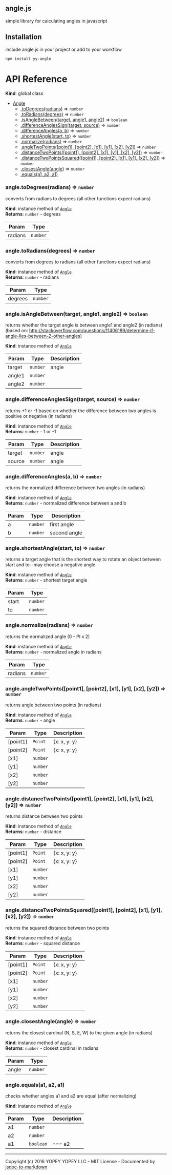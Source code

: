 ## angle.js
simple library for calculating angles in javascript

## Installation
include angle.js in your project or add to your workflow

    npm install yy-angle

# API Reference
**Kind**: global class  

* [Angle](#Angle)
    * [.toDegrees(radians)](#Angle+toDegrees) ⇒ <code>number</code>
    * [.toRadians(degrees)](#Angle+toRadians) ⇒ <code>number</code>
    * [.isAngleBetween(target, angle1, angle2)](#Angle+isAngleBetween) ⇒ <code>boolean</code>
    * [.differenceAnglesSign(target, source)](#Angle+differenceAnglesSign) ⇒ <code>number</code>
    * [.differenceAngles(a, b)](#Angle+differenceAngles) ⇒ <code>number</code>
    * [.shortestAngle(start, to)](#Angle+shortestAngle) ⇒ <code>number</code>
    * [.normalize(radians)](#Angle+normalize) ⇒ <code>number</code>
    * [.angleTwoPoints([point1], [point2], [x1], [y1], [x2], [y2])](#Angle+angleTwoPoints) ⇒ <code>number</code>
    * [.distanceTwoPoints([point1], [point2], [x1], [y1], [x2], [y2])](#Angle+distanceTwoPoints) ⇒ <code>number</code>
    * [.distanceTwoPointsSquared([point1], [point2], [x1], [y1], [x2], [y2])](#Angle+distanceTwoPointsSquared) ⇒ <code>number</code>
    * [.closestAngle(angle)](#Angle+closestAngle) ⇒ <code>number</code>
    * [.equals(a1, a2, a1)](#Angle+equals)

<a name="Angle+toDegrees"></a>

### angle.toDegrees(radians) ⇒ <code>number</code>
converts from radians to degrees (all other functions expect radians)

**Kind**: instance method of <code>[Angle](#Angle)</code>  
**Returns**: <code>number</code> - degrees  

| Param | Type |
| --- | --- |
| radians | <code>number</code> | 

<a name="Angle+toRadians"></a>

### angle.toRadians(degrees) ⇒ <code>number</code>
converts from degrees to radians (all other functions expect radians)

**Kind**: instance method of <code>[Angle](#Angle)</code>  
**Returns**: <code>number</code> - radians  

| Param | Type |
| --- | --- |
| degrees | <code>number</code> | 

<a name="Angle+isAngleBetween"></a>

### angle.isAngleBetween(target, angle1, angle2) ⇒ <code>boolean</code>
returns whether the target angle is between angle1 and angle2 (in radians)
(based on: http://stackoverflow.com/questions/11406189/determine-if-angle-lies-between-2-other-angles)

**Kind**: instance method of <code>[Angle](#Angle)</code>  

| Param | Type | Description |
| --- | --- | --- |
| target | <code>number</code> | angle |
| angle1 | <code>number</code> |  |
| angle2 | <code>number</code> |  |

<a name="Angle+differenceAnglesSign"></a>

### angle.differenceAnglesSign(target, source) ⇒ <code>number</code>
returns +1 or -1 based on whether the difference between two angles is positive or negative (in radians)

**Kind**: instance method of <code>[Angle](#Angle)</code>  
**Returns**: <code>number</code> - 1 or -1  

| Param | Type | Description |
| --- | --- | --- |
| target | <code>number</code> | angle |
| source | <code>number</code> | angle |

<a name="Angle+differenceAngles"></a>

### angle.differenceAngles(a, b) ⇒ <code>number</code>
returns the normalized difference between two angles (in radians)

**Kind**: instance method of <code>[Angle](#Angle)</code>  
**Returns**: <code>number</code> - normalized difference between a and b  

| Param | Type | Description |
| --- | --- | --- |
| a | <code>number</code> | first angle |
| b | <code>number</code> | second angle |

<a name="Angle+shortestAngle"></a>

### angle.shortestAngle(start, to) ⇒ <code>number</code>
returns a target angle that is the shortest way to rotate an object between start and to--may choose a negative angle

**Kind**: instance method of <code>[Angle](#Angle)</code>  
**Returns**: <code>number</code> - shortest target angle  

| Param | Type |
| --- | --- |
| start | <code>number</code> | 
| to | <code>number</code> | 

<a name="Angle+normalize"></a>

### angle.normalize(radians) ⇒ <code>number</code>
returns the normalized angle (0 - PI x 2)

**Kind**: instance method of <code>[Angle](#Angle)</code>  
**Returns**: <code>number</code> - normalized angle in radians  

| Param | Type |
| --- | --- |
| radians | <code>number</code> | 

<a name="Angle+angleTwoPoints"></a>

### angle.angleTwoPoints([point1], [point2], [x1], [y1], [x2], [y2]) ⇒ <code>number</code>
returns angle between two points (in radians)

**Kind**: instance method of <code>[Angle](#Angle)</code>  
**Returns**: <code>number</code> - angle  

| Param | Type | Description |
| --- | --- | --- |
| [point1] | <code>Point</code> | {x: x, y: y} |
| [point2] | <code>Point</code> | {x: x, y: y} |
| [x1] | <code>number</code> |  |
| [y1] | <code>number</code> |  |
| [x2] | <code>number</code> |  |
| [y2] | <code>number</code> |  |

<a name="Angle+distanceTwoPoints"></a>

### angle.distanceTwoPoints([point1], [point2], [x1], [y1], [x2], [y2]) ⇒ <code>number</code>
returns distance between two points

**Kind**: instance method of <code>[Angle](#Angle)</code>  
**Returns**: <code>number</code> - distance  

| Param | Type | Description |
| --- | --- | --- |
| [point1] | <code>Point</code> | {x: x, y: y} |
| [point2] | <code>Point</code> | {x: x, y: y} |
| [x1] | <code>number</code> |  |
| [y1] | <code>number</code> |  |
| [x2] | <code>number</code> |  |
| [y2] | <code>number</code> |  |

<a name="Angle+distanceTwoPointsSquared"></a>

### angle.distanceTwoPointsSquared([point1], [point2], [x1], [y1], [x2], [y2]) ⇒ <code>number</code>
returns the squared distance between two points

**Kind**: instance method of <code>[Angle](#Angle)</code>  
**Returns**: <code>number</code> - squared distance  

| Param | Type | Description |
| --- | --- | --- |
| [point1] | <code>Point</code> | {x: x, y: y} |
| [point2] | <code>Point</code> | {x: x, y: y} |
| [x1] | <code>number</code> |  |
| [y1] | <code>number</code> |  |
| [x2] | <code>number</code> |  |
| [y2] | <code>number</code> |  |

<a name="Angle+closestAngle"></a>

### angle.closestAngle(angle) ⇒ <code>number</code>
returns the closest cardinal (N, S, E, W) to the given angle (in radians)

**Kind**: instance method of <code>[Angle](#Angle)</code>  
**Returns**: <code>number</code> - closest cardinal in radians  

| Param | Type |
| --- | --- |
| angle | <code>number</code> | 

<a name="Angle+equals"></a>

### angle.equals(a1, a2, a1)
checks whether angles a1 and a2 are equal (after normalizing)

**Kind**: instance method of <code>[Angle](#Angle)</code>  

| Param | Type | Description |
| --- | --- | --- |
| a1 | <code>number</code> |  |
| a2 | <code>number</code> |  |
| a1 | <code>boolean</code> | === a2 |


* * *

Copyright (c) 2016 YOPEY YOPEY LLC - MIT License - Documented by [jsdoc-to-markdown](https://github.com/75lb/jsdoc-to-markdown)